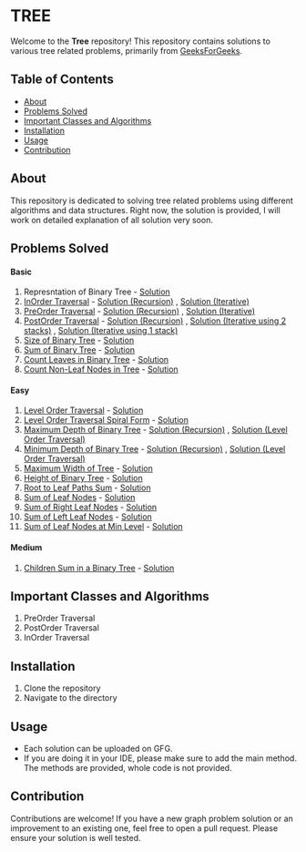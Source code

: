 # TREE
Welcome to the **Tree** repository! This repository contains solutions to various tree related problems, primarily from [GeeksForGeeks](https://geeksforgeeks.org).

## Table of Contents

- [About](#about)
- [Problems Solved](#problems-solved)
- [Important Classes and Algorithms](#important-classes-and-algorithms)
- [Installation](#installation)
- [Usage](#usage)
- [Contribution](#contribution)

## About
This repository is dedicated to solving tree related problems using different algorithms and data structures. Right now, the solution is provided, I will work on detailed explanation of all solution very soon.

## Problems Solved

#### Basic

1. Represntation of Binary Tree - [Solution](./Basic/RepresentationOfBinaryTree.java)
2. [InOrder Traversal](https://www.geeksforgeeks.org/problems/inorder-traversal/1) - [Solution (Recursion)](./Basic/InOrder%20Traversal/Recursion.java) , [Solution (Iterative)](./Basic/InOrder%20Traversal/Iterative.java)
3. [PreOrder Traversal](https://www.geeksforgeeks.org/problems/preorder-traversal/1) - [Solution (Recursion)](./Basic/PreOrder%20Traversal/Recursion.java) , [Solution (Iterative)](./Basic/PreOrder%20Traversal/Iterative.java)
4. [PostOrder Traversal](https://www.geeksforgeeks.org/problems/postorder-traversal/1) - [Solution (Recursion)](./Basic/PostOrder%20Traversal/Recursion.java) , [Solution (Iterative using 2 stacks)](./Basic/PostOrder%20Traversal/Iterative.java) , [Solution (Iterative using 1 stack)](./Basic/PostOrder%20Traversal/Iterative2.java)
5. [Size of Binary Tree](https://www.geeksforgeeks.org/problems/size-of-binary-tree/1) - [Solution](./Basic/SizeOfBinaryTree.java)
6. [Sum of Binary Tree](https://www.geeksforgeeks.org/problems/sum-of-binary-tree/1) - [Solution](./Basic/SumOfBinaryTree.java)
7. [Count Leaves in Binary Tree](https://www.geeksforgeeks.org/problems/count-leaves-in-binary-tree/1) - [Solution](./Basic/CountLeaves.java)
8. [Count Non-Leaf Nodes in Tree](https://www.geeksforgeeks.org/problems/count-non-leaf-nodes-in-tree/1) - [Solution](./Basic/CountNonLeaf.java)

#### Easy

1. [Level Order Traversal](https://www.geeksforgeeks.org/problems/level-order-traversal/1) - [Solution](./Easy/LevelOrderTraversal.java)
2. [Level Order Traversal Spiral Form](https://www.geeksforgeeks.org/problems/level-order-traversal-in-spiral-form/1) - [Solution](./Easy/LevelOrderTraversalSpiralForm.java)
3. [Maximum Depth of Binary Tree](https://www.geeksforgeeks.org/problems/maximum-depth-of-binary-tree/1) - [Solution (Recursion)](./Easy/Maximum%20Depth%20Of%20Binary%20Tree/usingRecursion.java) , [Solution (Level Order Traversal)](./Easy/Maximum%20Depth%20Of%20Binary%20Tree/usingLevelOrderTraversal.java)
4. [Minimum Depth of Binary Tree](https://www.geeksforgeeks.org/problems/minimum-depth-of-a-binary-tree/1) - [Solution (Recursion)](./Easy/Minimum%20Depth%20of%20Binary%20Tree/usingRecursion.java) , [Solution (Level Order Traversal)](./Easy/Minimum%20Depth%20of%20Binary%20Tree/usingLevelOrderTraversal.java)
5. [Maximum Width of Tree](https://www.geeksforgeeks.org/problems/maximum-width-of-tree/1) - [Solution](./Easy/MaximumWidthOfTree.java)
6. [Height of Binary Tree](https://www.geeksforgeeks.org/problems/height-of-binary-tree/1) - [Solution](./Easy/HeightOfBinaryTree.java)
7. [Root to Leaf Paths Sum](https://www.geeksforgeeks.org/problems/root-to-leaf-paths-sum/1) - [Solution](./Easy/RootsToLeafPathsSum.java)
8. [Sum of Leaf Nodes](https://www.geeksforgeeks.org/problems/sum-of-leaf-nodes/1) - [Solution](./Easy/SumOfLeafNodes.java)
9. [Sum of Right Leaf Nodes](https://www.geeksforgeeks.org/problems/sum-of-right-leaf-nodes/1) - [Solution](./Easy/SumOfRightLeafNodes.java)
10. [Sum of Left Leaf Nodes](https://www.geeksforgeeks.org/problems/sum-of-left-leaf-nodes/1) - [Solution](./Easy/SumOfLeftLeafNodes.java)
11. [Sum of Leaf Nodes at Min Level](https://www.geeksforgeeks.org/problems/sum-of-leaf-nodes-at-min-level/1) - [Solution](./Easy/SumOfLeafNodesAtMinLevel.java)


#### Medium

1. [Children Sum in a Binary Tree](https://www.geeksforgeeks.org/problems/children-sum-parent/1) - [Solution](./Medium/ChildrenSumInBinaryTree.java)

## Important Classes and Algorithms

1. PreOrder Traversal
2. PostOrder Traversal
3. InOrder Traversal
   
## Installation
1. Clone the repository
2. Navigate to the directory

## Usage
- Each solution can be uploaded on GFG.
- If you are doing it in your IDE, please make sure to add the main method. The methods are provided, whole code is not provided.

## Contribution
Contributions are welcome! If you have a new graph problem solution or an improvement to an existing one, feel free to open a pull request. Please ensure your solution is well tested.
